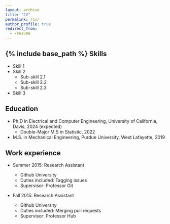 ```yaml
---
layout: archive
title: "CV"
permalink: /cv/
author_profile: true
redirect_from:
  - /resume
---
```


{% include base_path %}
Skills
------
* Skill 1
* Skill 2
  * Sub-skill 2.1
  * Sub-skill 2.2
  * Sub-skill 2.3
* Skill 3

Education
------
* Ph.D in Electrical and Computer Engineering, University of California, Davis, 2024 (expected)
  * Double-Major M.S in Statistic, 2022
* M.S. in Mechanical Engineering, Purdue University, West Lafayette, 2019


Work experience
------
* Summer 2015: Research Assistant
  * Github University
  * Duties included: Tagging issues
  * Supervisor: Professor Git

* Fall 2015: Research Assistant
  * Github University
  * Duties included: Merging pull requests
  * Supervisor: Professor Hub
  

